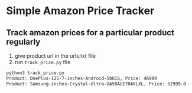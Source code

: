# Simple Amazon Price Tracker

## Track amazon prices for a particular product regularly
1. give product url in the urls.txt file
2. run `track_price.py` file

```bash
python3 track_price.py
Product: OnePlus-125-7-inches-Android-50U1S, Price: 46999
Product: Samsung-inches-Crystal-Ultra-UA50AUE70AKLXL, Price: 52999.0
```